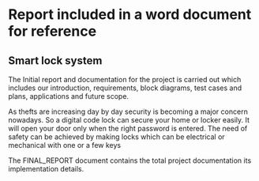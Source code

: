 # Report included in a word document for reference
## Smart lock system
The Initial report and documentation for the project is carried out which includes our introduction, requirements, block diagrams, test cases and plans, applications and future scope.

As thefts are increasing day by day security is becoming a major concern nowadays. So a digital code lock can secure your home or locker easily. It will open your door only when the right password is entered. The need of safety can be achieved by making locks which can be electrical or mechanical with one or a few keys

The FINAL_REPORT document contains the total project documentation its implementation details.
